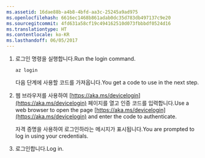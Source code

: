 ```yaml
---
ms.assetid: 16dae88b-a4b8-4bfd-aa3c-25245a9ad975
ms.openlocfilehash: 6616ec1468b861adab0dc35d783db497137c9e20
ms.sourcegitcommit: 4fd631a58cf19c494162510d073fbbbdf0524d16
ms.translationtype: HT
ms.contentlocale: ko-KR
ms.lasthandoff: 06/05/2017
---
```

1. <span data-ttu-id="f8304-101">로그인 명령을 실행합니다.</span><span class="sxs-lookup"><span data-stu-id="f8304-101">Run the login command.</span></span>

    ```azurecli-interactive
    az login
    ```

   <span data-ttu-id="f8304-102">다음 단계에 사용할 코드를 가져옵니다.</span><span class="sxs-lookup"><span data-stu-id="f8304-102">You get a code to use in the next step.</span></span> 

1. <span data-ttu-id="f8304-103">웹 브라우저를 사용하여 [https://aka.ms/devicelogin](https://aka.ms/devicelogin)
    페이지를 열고 인증 코드를 입력합니다.</span><span class="sxs-lookup"><span data-stu-id="f8304-103">Use a web browser to open the page [https://aka.ms/devicelogin](https://aka.ms/devicelogin)
 and enter the code to authenticate.</span></span>

    <span data-ttu-id="f8304-104">자격 증명을 사용하여 로그인하라는 메시지가 표시됩니다.</span><span class="sxs-lookup"><span data-stu-id="f8304-104">You are prompted to log in using your credentials.</span></span>

1. <span data-ttu-id="f8304-105">로그인합니다.</span><span class="sxs-lookup"><span data-stu-id="f8304-105">Log in.</span></span>
 
